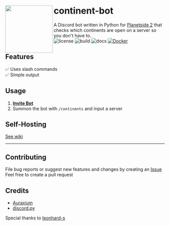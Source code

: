 # <img src="https://i.imgur.com/83v10CK.png" align="left" height="150"/>continent-bot
A Discord bot written in Python for [Planetside 2](https://www.planetside2.com/home) that checks which continents are open on a server so you don't have to.  
![license](https://img.shields.io/github/license/wupasscat/continent-bot?style=for-the-badge) ![build](https://img.shields.io/github/actions/workflow/status/wupasscat/continent-bot/main.yml?logo=github&style=for-the-badge) ![docs](https://img.shields.io/readthedocs/continent-bot?style=for-the-badge) [![Docker](https://img.shields.io/docker/pulls/wupasscat/continentbot?logo=docker&style=for-the-badge)](https://hub.docker.com/r/wupasscat/continentbot)
## Features
✅ Uses slash commands  
✅ Simple output
## Usage
1. **[Invite Bot](https://discord.com/oauth2/authorize?client_id=1080145429632663623&permissions=274877958208&scope=bot%20applications.commands)**  
2. Summon the bot with `/continents` and input a server
## Self-Hosting
[See wiki](https://github.com/wupasscat/continent-bot/wiki/Docker)
***
## Contributing 
File bug reports or suggest new features and changes by creating an [Issue](https://github.com/wupasscat/continent-bot/issues/)  
Feel free to create a pull request

## Credits
- [Auraxium](https://github.com/leonhard-s/auraxium)
- [discord.py](https://github.com/Rapptz/discord.py)  

Special thanks to [leonhard-s](https://github.com/leonhard-s)
